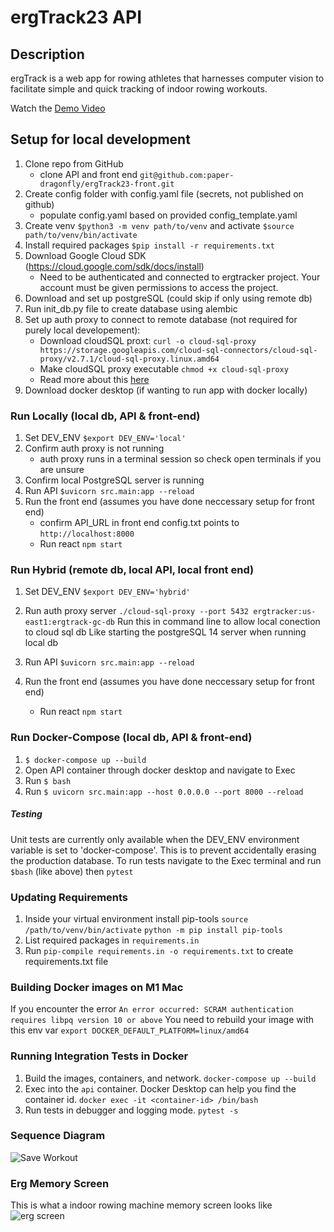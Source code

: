 # ergTrack23 API

## Description
ergTrack is a web app for rowing athletes that harnesses computer vision to facilitate simple and quick tracking of indoor rowing workouts. 

Watch the [Demo Video](https://www.canva.com/design/DAFq-5T_Wns/TNjxCZ-VCIgUY8LpwlFUjg/watch?utm_content=DAFq-5T_Wns&utm_campaign=designshare&utm_medium=link&utm_source=publishsharelink)

## Setup for local development
1. Clone repo from GitHub 
    * clone API and front end `git@github.com:paper-dragonfly/ergTrack23-front.git` 
2. Create config folder with config.yaml file (secrets, not published on github)
    * populate config.yaml based on provided config_template.yaml 
3. Create venv `$python3 -m venv path/to/venv` and activate `$source path/to/venv/bin/activate`
4. Install required packages  `$pip install -r requirements.txt`
5. Download Google Cloud SDK (https://cloud.google.com/sdk/docs/install)
    * Need to be authenticated and connected to ergtracker project. Your account must be given permissions to access the project.
6. Download and set up postgreSQL (could skip if only using remote db)
7. Run init_db.py file to create database using alembic
8. Set up auth proxy to connect to remote database (not required for purely local developement):  
    * Download cloudSQL proxt: `curl -o cloud-sql-proxy https://storage.googleapis.com/cloud-sql-connectors/cloud-sql-proxy/v2.7.1/cloud-sql-proxy.linux.amd64`
    * Make cloudSQL proxy executable `chmod +x cloud-sql-proxy`
    * Read more about this [here](https://cloud.google.com/sql/docs/postgres/connect-auth-proxy#macos-64-bit)
9. Download docker desktop (if wanting to run app with docker locally)

### Run Locally (local db, API & front-end)
1. Set DEV_ENV `$export DEV_ENV='local'`
2. Confirm auth proxy is not running 
    * auth proxy runs in a terminal session so check open terminals if you are unsure
3. Confirm local PostgreSQL server is running 
4. Run API `$uvicorn src.main:app --reload` 
5. Run the front end (assumes you have done neccessary setup for front end)
    * confirm API_URL in front end config.txt points to `http://localhost:8000`
    * Run react `npm start`

### Run Hybrid (remote db, local API, local front end)
1. Set DEV_ENV `$export DEV_ENV='hybrid'`
2. Run auth proxy server 
```./cloud-sql-proxy --port 5432 ergtracker:us-east1:ergtrack-gc-db```
Run this in command line to allow local conection to cloud sql db
Like starting the postgreSQL 14 server when running local db

3. Run API `$uvicorn src.main:app --reload` 
4. Run the front end (assumes you have done neccessary setup for front end)
    * Run react `npm start`

### Run Docker-Compose (local db, API & front-end) 
1. `$ docker-compose up --build`
2. Open API container through docker desktop and navigate to Exec
3. Run `$ bash` 
4. Run `$ uvicorn src.main:app --host 0.0.0.0 --port 8000 --reload`

##### Testing
Unit tests are currently only available when the DEV_ENV environment variable is set to 'docker-compose'. This is to prevent accidentally erasing the production database. 
To run tests navigate to the Exec terminal and run `$bash` (like above) then `pytest`  

### Updating Requirements 
1. Inside your virtual environment install pip-tools
    ```source /path/to/venv/bin/activate```
    ```python -m pip install pip-tools```
2. List required packages in `requirements.in` 
3. Run `pip-compile requirements.in -o requirements.txt` to create requirements.txt file

### Building Docker images on M1 Mac
If you encounter the error 
```An error occurred: SCRAM authentication requires libpq version 10 or above```
You need to rebuild your image with this env var
```export DOCKER_DEFAULT_PLATFORM=linux/amd64```


### Running Integration Tests in Docker
1. Build the images, containers, and network.
```docker-compose up --build```
2. Exec into the `api` container. Docker Desktop can help you find the container id.
```docker exec -it <container-id> /bin/bash```
3. Run tests in debugger and logging mode.
```pytest -s```


### Sequence Diagram
![Save Workout](sequence_diagram.png)

### Erg Memory Screen 
This is what a indoor rowing machine memory screen looks like 
![erg screen](tests/erg-screen.jpeg)